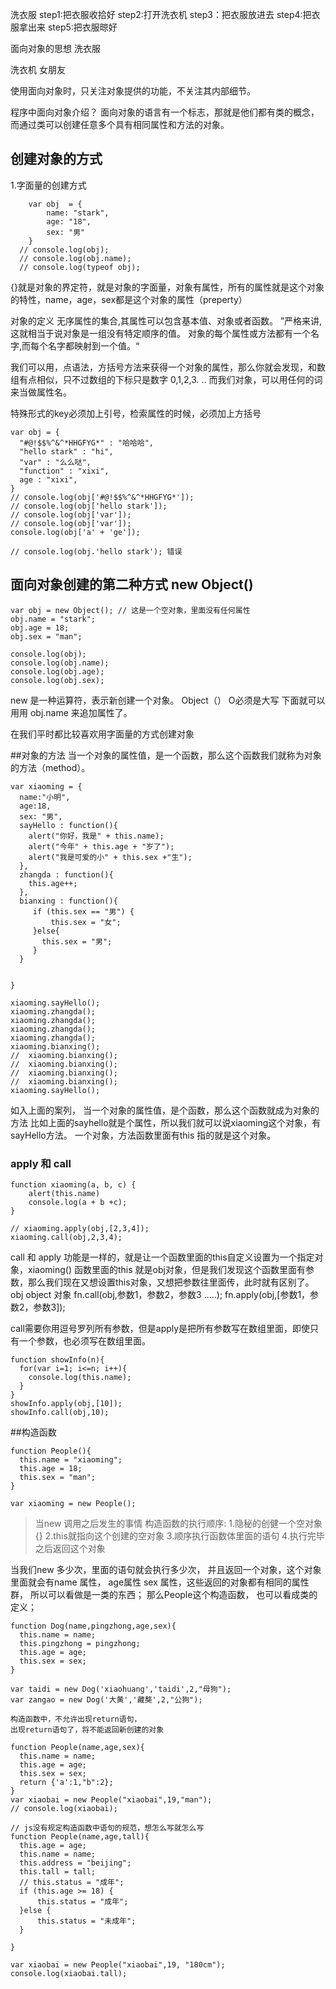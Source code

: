 洗衣服
step1:把衣服收拾好
step2:打开洗衣机
step3：把衣服放进去
step4:把衣服拿出来
step5:把衣服晾好

面向对象的思想
洗衣服

洗衣机
女朋友

使用面向对象时，只关注对象提供的功能，不关注其内部细节。

程序中面向对象介绍？
面向对象的语言有一个标志，那就是他们都有类的概念，
而通过类可以创建任意多个具有相同属性和方法的对象。

## 创建对象的方式
  1.字面量的创建方式
  ```
      var obj  = {
          name: "stark",
          age: "18",
          sex: "男"
      }
    // console.log(obj);
    // console.log(obj.name);
    // console.log(typeof obj);
  ```
  {}就是对象的界定符，就是对象的字面量，对象有属性，所有的属性就是这个对象的特性，name，age，sex都是这个对象的属性（preperty）

  对象的定义
  无序属性的集合,其属性可以包含基本值、对象或者函数。
  ”严格来讲, 这就相当于说对象是一组没有特定顺序的值。
  对象的每个属性或方法都有一个名字,而每个名字都映射到一个值。“

  我们可以用，点语法，方括号方法来获得一个对象的属性，那么你就会发现，和数组有点相似，只不过数组的下标只是数字 0,1,2,3. ..  而我们对象，可以用任何的词来当做属性名。

  特殊形式的key必须加上引号，检索属性的时候，必须加上方括号
  ```
  var obj = {
    "#@!$$%^&^*HHGFYG*" : "哈哈哈",
    "hello stark" : "hi",
    "var" : "么么哒",
    "function" : "xixi",
    age : "xixi",
  }
  // console.log(obj['#@!$$%^&^*HHGFYG*']);
  // console.log(obj['hello stark']);
  // console.log(obj['var']);
  // console.log(obj['var']);
  console.log(obj['a' + 'ge']);

  // console.log(obj.'hello stark'); 错误
  ```

## 面向对象创建的第二种方式 new Object()
  ```
  var obj = new Object(); // 这是一个空对象，里面没有任何属性
  obj.name = "stark";
  obj.age = 18;
  obj.sex = "man";

  console.log(obj);
  console.log(obj.name);
  console.log(obj.age);
  console.log(obj.sex);
  ```
  new 是一种运算符，表示新创建一个对象。
  Object（） O必须是大写
  下面就可以用用 obj.name  来追加属性了。

  在我们平时都比较喜欢用字面量的方式创建对象


  ##对象的方法
  当一个对象的属性值，是一个函数，那么这个函数我们就称为对象的方法（method）。

  ```
  var xiaoming = {
    name:"小明",
    age:18,
    sex: "男",
    sayHello : function(){
      alert("你好，我是" + this.name);
      alert("今年" + this.age + "岁了");
      alert("我是可爱的小" + this.sex +"生");
    },
    zhangda : function(){
      this.age++;
    },
    bianxing : function(){
       if (this.sex == "男") {
           this.sex = "女";
       }else{
         this.sex = "男";
       }
    }


  }

  xiaoming.sayHello();
  xiaoming.zhangda();
  xiaoming.zhangda();
  xiaoming.zhangda();
  xiaoming.zhangda();
  xiaoming.bianxing();
 //  xiaoming.bianxing();
 //  xiaoming.bianxing();
 //  xiaoming.bianxing();
 //  xiaoming.bianxing();
  xiaoming.sayHello();
  ```
  如入上面的案列，
 当一个对象的属性值，是个函数，那么这个函数就成为对象的方法
 比如上面的sayhello就是个属性，所以我们就可以说xiaoming这个对象，有sayHello方法。
一个对象，方法函数里面有this 指的就是这个对象。

### apply 和 call
```
function xiaoming(a, b, c) {
    alert(this.name)
    console.log(a + b +c);
}

// xiaoming.apply(obj,[2,3,4]);
xiaoming.call(obj,2,3,4);
```
call 和 apply 功能是一样的，就是让一个函数里面的this自定义设置为一个指定对象，xiaoming() 函数里面的this 就是obj对象，但是我们发现这个函数里面有参数，那么我们现在又想设置this对象，又想把参数往里面传，此时就有区别了。
obj object 对象
fn.call(obj,参数1，参数2，参数3 .....);
fn.apply(obj,[参数1，参数2，参数3]);

call需要你用逗号罗列所有参数，但是apply是把所有参数写在数组里面，即使只有一个参数，也必须写在数组里面。
```
function showInfo(n){
  for(var i=1; i<=n; i++){
    console.log(this.name);
  }
}
showInfo.apply(obj,[10]);
showInfo.call(obj,10);
```

##构造函数

```
function People(){
  this.name = "xiaoming";
  this.age = 18;
  this.sex = "man";
}

var xiaoming = new People();
```
>  当new 调用之后发生的事情
    构造函数的执行顺序:
   1.隐秘的创健一个空对象 {}
   2.this就指向这个创建的空对象
   3.顺序执行函数体里面的语句
   4.执行完毕之后返回这个对象

  当我们new 多少次，里面的语句就会执行多少次，
  并且返回一个对象，这个对象里面就会有name 属性， age属性
  sex 属性，这些返回的对象都有相同的属性群，
  所以可以看做是一类的东西；
  那么People这个构造函数，
  也可以看成类的定义；

   ```
   function Dog(name,pingzhong,age,sex){
     this.name = name;
     this.pingzhong = pingzhong;
     this.age = age;
     this.sex = sex;
   }

   var taidi = new Dog('xiaohuang','taidi',2,"母狗");
   var zangao = new Dog('大黄','藏獒',2,"公狗");
   ```

    构造函数中，不允许出现return语句，
    出现return语句了，将不能返回新创建的对象

```
function People(name,age,sex){
  this.name = name;
  this.age = age;
  this.sex = sex;
  return {'a':1,"b":2};
}
var xiaobai = new People("xiaobai",19,"man");
// console.log(xiaobai);
```

```
// js没有规定构造函数中语句的规范，想怎么写就怎么写
function People(name,age,tall){
  this.age = age;
  this.name = name;
  this.address = "beijing";
  this.tall = tall;
  // this.status = "成年";
  if (this.age >= 18) {
      this.status = "成年";
  }else {
      this.status = "未成年";
  }

}

var xiaobai = new People("xiaobai",19, "180cm");
console.log(xiaobai.tall);
```
